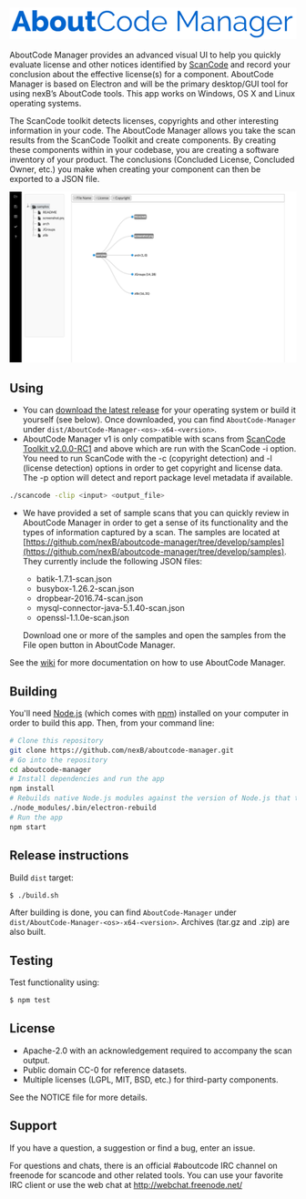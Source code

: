 # <img src="assets/images/aboutcode-logo.png" align="center" alt="AboutCode Manager">

AboutCode Manager provides an advanced visual UI to help you quickly evaluate
license and other notices identified by [ScanCode](https://github.com/nexB/scancode-toolkit/) and record your conclusion
about the effective license(s) for a component. AboutCode Manager is based on
Electron and will be the primary desktop/GUI tool for using nexB’s AboutCode
tools. This app works on Windows, OS X and Linux operating systems.

The ScanCode toolkit detects licenses, copyrights and other interesting
information in your code. The AboutCode Manager allows you take the scan results
from the ScanCode Toolkit and create components. By creating these components
within in your codebase, you are creating a software inventory of your product.
The conclusions (Concluded License, Concluded Owner, etc.) you make when
creating your component can then be exported to a JSON file.

![AboutCode Manager](assets/images/aboutcode-manager-nodeview.gif)

## Using

* You can [download the latest release](https://github.com/nexB/aboutcode-manager/releases) for your operating system or build it yourself (see below).
Once downloaded, you can find `AboutCode-Manager` under `dist/AboutCode-Manager-<os>-x64-<version>`.
* AboutCode Manager v1 is only compatible with scans from [ScanCode Toolkit v2.0.0-RC1](https://github.com/nexB/scancode-toolkit/releases) and above which are run with the ScanCode -i option.  You need to run ScanCode with the -c (copyright detection) and -l (license detection) options in order to get copyright and license data.  The -p option will detect and report package level metadata if available.

```bash
./scancode -clip <input> <output_file>
```

* We have provided a set of sample scans that you can quickly review in AboutCode Manager in order to get a sense of its functionality and the types of information captured by a scan.  The samples are located at [https://github.com/nexB/aboutcode-manager/tree/develop/samples](https://github.com/nexB/aboutcode-manager/tree/develop/samples).  They currently include the following JSON files:
  * batik-1.7.1-scan.json
  * busybox-1.26.2-scan.json
  * dropbear-2016.74-scan.json
  * mysql-connector-java-5.1.40-scan.json
  * openssl-1.1.0e-scan.json

  Download one or more of the samples and open the samples from the File open button in AboutCode Manager.

See the [wiki](https://github.com/nexB/aboutcode-manager/wiki) for more documentation on how to use AboutCode Manager.

## Building

You'll need [Node.js](https://nodejs.org) (which comes with [npm](http://npmjs.com)) installed on your computer in order to build this app.
Then, from your command line:

```bash
# Clone this repository
git clone https://github.com/nexB/aboutcode-manager.git
# Go into the repository
cd aboutcode-manager
# Install dependencies and run the app
npm install
# Rebuilds native Node.js modules against the version of Node.js that the app is using
./node_modules/.bin/electron-rebuild
# Run the app
npm start
```

## Release instructions

Build `dist` target:

```bash
$ ./build.sh
```

After building is done, you can find `AboutCode-Manager` under `dist/AboutCode-Manager-<os>-x64-<version>`.
Archives (tar.gz and .zip) are also built.

## Testing

Test functionality using:

```bash
$ npm test
```

## License

* Apache-2.0 with an acknowledgement required to accompany the scan output.
* Public domain CC-0 for reference datasets.
* Multiple licenses (LGPL, MIT, BSD, etc.) for third-party components.

See the NOTICE file for more details.

## Support

If you have a question, a suggestion or find a bug, enter an issue.

For questions and chats, there is an official #aboutcode IRC channel on freenode for
scancode and other related tools. You can use your favorite IRC client or use the
web chat at http://webchat.freenode.net/
